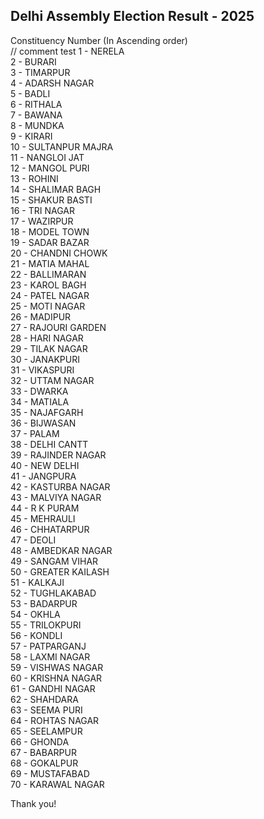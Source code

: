 ## Delhi Assembly Election Result - 2025  
Constituency Number (In Ascending order)  
// comment test
1 - NERELA  
2 - BURARI  
3 - TIMARPUR  
4 - ADARSH NAGAR  
5 - BADLI  
6 - RITHALA  
7 - BAWANA  
8 - MUNDKA  
9 - KIRARI  
10 - SULTANPUR MAJRA  
11 - NANGLOI JAT  
12 - MANGOL PURI  
13 - ROHINI  
14 - SHALIMAR BAGH  
15 - SHAKUR BASTI  
16 - TRI NAGAR  
17 - WAZIRPUR  
18 - MODEL TOWN  
19 - SADAR BAZAR  
20 - CHANDNI CHOWK  
21 - MATIA MAHAL  
22 - BALLIMARAN  
23 - KAROL BAGH  
24 - PATEL NAGAR  
25 - MOTI NAGAR  
26 - MADIPUR  
27 - RAJOURI GARDEN  
28 - HARI NAGAR  
29 - TILAK NAGAR  
30 - JANAKPURI  
31 - VIKASPURI  
32 - UTTAM NAGAR  
33 - DWARKA  
34 - MATIALA  
35 - NAJAFGARH  
36 - BIJWASAN  
37 - PALAM  
38 - DELHI CANTT  
39 - RAJINDER NAGAR  
40 - NEW DELHI  
41 - JANGPURA  
42 - KASTURBA NAGAR  
43 - MALVIYA NAGAR  
44 - R K PURAM  
45 - MEHRAULI  
46 - CHHATARPUR  
47 - DEOLI  
48 - AMBEDKAR NAGAR  
49 - SANGAM VIHAR  
50 - GREATER KAILASH  
51 - KALKAJI  
52 - TUGHLAKABAD  
53 - BADARPUR  
54 - OKHLA  
55 - TRILOKPURI  
56 - KONDLI  
57 - PATPARGANJ  
58 - LAXMI NAGAR  
59 - VISHWAS NAGAR  
60 - KRISHNA NAGAR  
61 - GANDHI NAGAR  
62 - SHAHDARA  
63 - SEEMA PURI  
64 - ROHTAS NAGAR  
65 - SEELAMPUR  
66 - GHONDA  
67 - BABARPUR  
68 - GOKALPUR  
69 - MUSTAFABAD  
70 - KARAWAL NAGAR  

Thank you!
